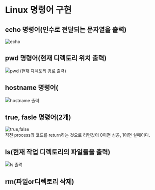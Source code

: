 # Linux 명령어 구현<br>
## echo 명령어(인수로 전달되는 문자열을 출력)
![echo](https://github.com/Jun-1108/Linux-/assets/48702150/cd88f540-cbb0-493e-91a1-af9916b68f27)<br>
## pwd 명령어(현재 디렉토리 위치 출력)
![pwd (현재 디렉토리 경로 출력)](https://github.com/Jun-1108/Linux-/assets/48702150/371eb7e6-62b4-46d3-83a9-3877d7181633)<br>
## hostname 명령어(
![hostname 출력](https://github.com/Jun-1108/Linux-/assets/48702150/d9dcf0fe-f7cb-4e42-836c-5e5c2cff548f)<br>
## true, fasle 명령어(2개)
![true,false](https://github.com/Jun-1108/Linux-/assets/48702150/e90218ce-db0a-4e65-8ef8-edb77cb40444)<br>
직전 process의 코드를 return하는 것으로 리턴값이 0이면 성공, 1이면 실패이다.<br>
## ls(현재 작업 디렉토리의 파일들을 출력)
![ls 출려](https://github.com/Jun-1108/Linux-/assets/48702150/46d060cb-daba-45c8-9bdb-4a338aa54354)<br>
## rm(파일or디렉토리 삭제)




